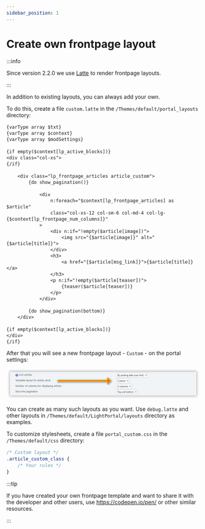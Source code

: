```yaml
---
sidebar_position: 1
---
```


# Create own frontpage layout

:::info

Since version 2.2.0 we use [Latte](https://latte.nette.org/syntax) to render frontpage layouts.

:::

In addition to existing layouts, you can always add your own.

To do this, create a file `custom.latte` in the `/Themes/default/portal_layouts` directory:

```latte
{varType array $txt}
{varType array $context}
{varType array $modSettings}

{if empty($context[lp_active_blocks])}
<div class="col-xs">
{/if}

    <div class="lp_frontpage_articles article_custom">
        {do show_pagination()}

            <div
                n:foreach="$context[lp_frontpage_articles] as $article"
                class="col-xs-12 col-sm-6 col-md-4 col-lg-{$context[lp_frontpage_num_columns]}"
            >
                <div n:if="!empty($article[image])">
                    <img src="{$article[image]}" alt="{$article[title]}">
                </div>
                <h3>
                    <a href="{$article[msg_link]}">{$article[title]}</a>
                </h3>
                <p n:if="!empty($article[teaser])">
                    {teaser($article[teaser])}
                </p>
            </div>

        {do show_pagination(bottom)}
    </div>

{if empty($context[lp_active_blocks])}
</div>
{/if}
```

After that you will see a new frontpage layout - `Custom` - on the portal settings:

![Select custom template](set_custom_template.png)

You can create as many such layouts as you want. Use `debug.latte` and other layouts in `/Themes/default/LightPortal/layouts` directory as examples.

To customize stylesheets, create a file `portal_custom.css` in the `/Themes/default/css` directory:

```css {3}
/* Custom layout */
.article_custom_class {
	/* Your rules */
}
```

:::tip

If you have created your own frontpage template and want to share it with the developer and other users, use https://codepen.io/pen/ or other similar resources.

:::
